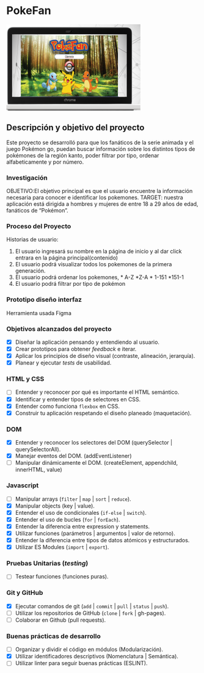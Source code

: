 # PokeFan
![Aplicación](https://github.com/akaren29/CDMX009-Data-Lovers/blob/master/assets/aplicacion.PNG)

## Descripción y objetivo del proyecto
Este proyecto se desarrolló para que los fanáticos de la serie animada y el juego Pokémon go, puedan buscar información sobre los distintos tipos de pokémones de la región kanto, poder filtrar por tipo, ordenar alfabeticamente y por número.

### Investigación
OBJETIVO:El objetivo principal es que el usuario encuentre la información necesaria para conocer e identificar los pokemones.
TARGET: nuestra aplicación está dirigida a hombres y mujeres de entre 18 a 29 años de edad, fanáticos de “Pokémon”.


### Proceso del Proyecto
Historias de usuario:
1. El usuario ingresará su nombre en la página de inicio y al dar click entrara en la página principal(contenido)
2. El usuario podrá visualizar todos los pokemones de la primera generación.
3. El usuario podrá ordenar los pokemones, * A-Z *Z-A * 1-151 *151-1
4. El usuario podrá filtrar por tipo de pokémon

### Prototipo diseño interfaz 
Herramienta usada Figma




### Objetivos alcanzados del proyecto

- [x] Diseñar la aplicación pensando y entendiendo al usuario.
- [x] Crear prototipos para obtener _feedback_ e iterar.
- [x] Aplicar los principios de diseño visual (contraste, alineación, jerarquía).
- [x] Planear y ejecutar _tests_ de usabilidad.

### HTML y CSS

- [ ] Entender y reconocer por qué es importante el HTML semántico.
- [x] Identificar y entender tipos de selectores en CSS.
- [x] Entender como funciona `flexbox` en CSS.
- [x] Construir tu aplicación respetando el diseño planeado (maquetación).

### DOM

- [x] Entender y reconocer los selectores del DOM (querySelector | querySelectorAll).
- [x] Manejar eventos del DOM. (addEventListener)
- [ ] Manipular dinámicamente el DOM. (createElement, appendchild, innerHTML, value)

### Javascript

- [ ] Manipular arrays (`filter` | `map` | `sort` | `reduce`).
- [x] Manipular objects (key | value).
- [x] Entender el uso de condicionales (`if-else` | `switch`).
- [x] Entender el uso de bucles (`for` | `forEach`).
- [x] Entender la diferencia entre expression y statements.
- [x] Utilizar funciones (parámetros | argumentos | valor de retorno).
- [x] Entender la diferencia entre tipos de datos atómicos y estructurados.
- [x] Utilizar ES Modules (`import` | `export`).

### Pruebas Unitarias (_testing_)
- [ ] Testear funciones (funciones puras).

### Git y GitHub
- [x] Ejecutar comandos de git (`add` | `commit` | `pull` | `status` | `push`).
- [ ] Utilizar los repositorios de GitHub (`clone` | `fork` | gh-pages).
- [ ] Colaborar en Github (pull requests).

### Buenas prácticas de desarrollo
- [ ] Organizar y dividir el código en módulos (Modularización).
- [x] Utilizar identificadores descriptivos (Nomenclatura | Semántica).
- [ ] Utilizar linter para seguir buenas prácticas (ESLINT).
